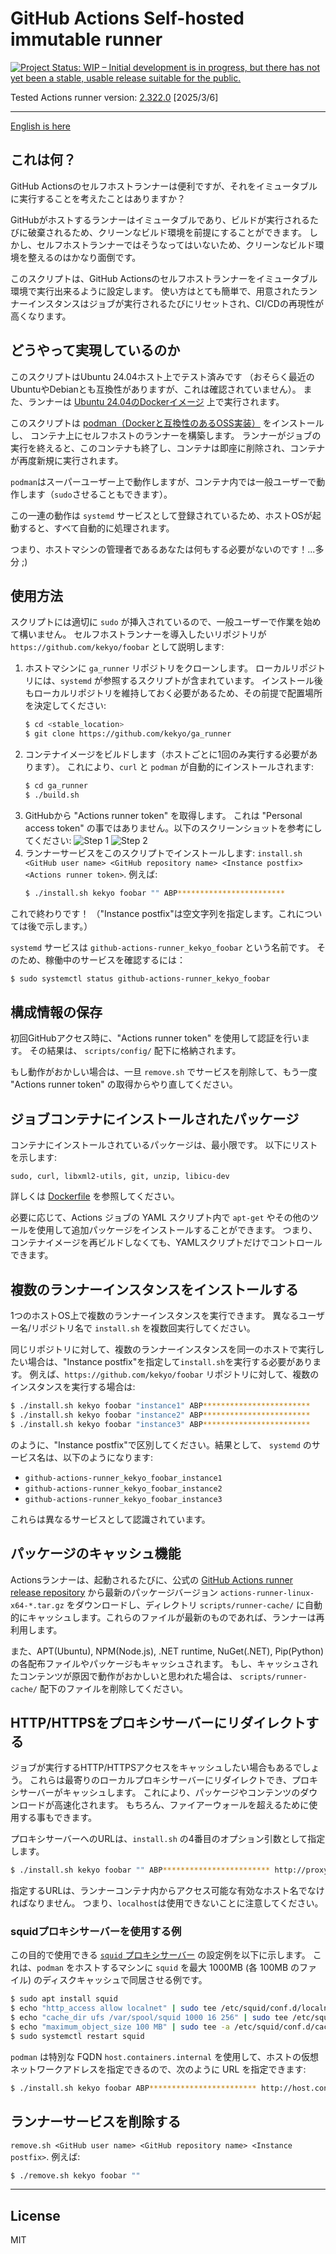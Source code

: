 # GitHub Actions Self-hosted immutable runner

[![Project Status: WIP – Initial development is in progress, but there has not yet been a stable, usable release suitable for the public.](https://www.repostatus.org/badges/latest/wip.svg)](https://www.repostatus.org/#wip)

Tested Actions runner version: [2.322.0](https://github.com/actions/runner/releases) [2025/3/6]

----

[English is here](README.md)

## これは何？

GitHub Actionsのセルフホストランナーは便利ですが、それをイミュータブルに実行することを考えたことはありますか？

GitHubがホストするランナーはイミュータブルであり、ビルドが実行されるたびに破棄されるため、クリーンなビルド環境を前提にすることができます。
しかし、セルフホストランナーではそうなってはいないため、クリーンなビルド環境を整えるのはかなり面倒です。

このスクリプトは、GitHub Actionsのセルフホストランナーをイミュータブル環境で実行出来るように設定します。
使い方はとても簡単で、用意されたランナーインスタンスはジョブが実行されるたびにリセットされ、CI/CDの再現性が高くなります。

## どうやって実現しているのか

このスクリプトはUbuntu 24.04ホスト上でテスト済みです
（おそらく最近のUbuntuやDebianとも互換性がありますが、これは確認されていません）。
また、ランナーは [Ubuntu 24.04のDockerイメージ](https://hub.docker.com/_/ubuntu/) 上で実行されます。

このスクリプトは [podman（Dockerと互換性のあるOSS実装）](https://podman.io/) をインストールし、
コンテナ上にセルフホストのランナーを構築します。
ランナーがジョブの実行を終えると、このコンテナも終了し、コンテナは即座に削除され、コンテナが再度新規に実行されます。

`podman`はスーパーユーザー上で動作しますが、コンテナ内では一般ユーザーで動作します（`sudo`させることもできます）。

この一連の動作は `systemd` サービスとして登録されているため、ホストOSが起動すると、すべて自動的に処理されます。

つまり、ホストマシンの管理者であるあなたは何もする必要がないのです！...多分 ;)

## 使用方法

スクリプトには適切に `sudo` が挿入されているので、一般ユーザーで作業を始めて構いません。
セルフホストランナーを導入したいリポジトリが `https://github.com/kekyo/foobar` として説明します:

1. ホストマシンに `ga_runner` リポジトリをクローンします。
   ローカルリポジトリには、`systemd` が参照するスクリプトが含まれています。
   インストール後もローカルリポジトリを維持しておく必要があるため、その前提で配置場所を決定してください:
   ```bash
   $ cd <stable_location>
   $ git clone https://github.com/kekyo/ga_runner
   ```
2. コンテナイメージをビルドします（ホストごとに1回のみ実行する必要があります）。
   これにより、`curl` と `podman` が自動的にインストールされます:
   ```bash
   $ cd ga_runner
   $ ./build.sh
   ```
3. GitHubから "Actions runner token" を取得します。
   これは "Personal access token" の事ではありません。以下のスクリーンショットを参考にしてください:
   ![Step 1](images/step1.png)
   ![Step 2](images/step2.png)
4. ランナーサービスをこのスクリプトでインストールします:
   `install.sh <GitHub user name> <GitHub repository name> <Instance postfix> <Actions runner token>`. 例えば:
   ```bash
   $ ./install.sh kekyo foobar "" ABP************************
   ```

これで終わりです！  （"Instance postfix"は空文字列を指定します。これについては後で示します。）

`systemd` サービスは `github-actions-runner_kekyo_foobar` という名前です。
そのため、稼働中のサービスを確認するには：

```bash
$ sudo systemctl status github-actions-runner_kekyo_foobar
```

## 構成情報の保存

初回GitHubアクセス時に、"Actions runner token" を使用して認証を行います。
その結果は、 `scripts/config/` 配下に格納されます。

もし動作がおかしい場合は、一旦 `remove.sh` でサービスを削除して、もう一度 "Actions runner token" の取得からやり直してください。

## ジョブコンテナにインストールされたパッケージ

コンテナにインストールされているパッケージは、最小限です。
以下にリストを示します:

```
sudo, curl, libxml2-utils, git, unzip, libicu-dev
```

詳しくは [Dockerfile](scripts/Dockerfile) を参照してください。

必要に応じて、Actions ジョブの YAML スクリプト内で `apt-get` やその他のツールを使用して追加パッケージをインストールすることができます。
つまり、コンテナイメージを再ビルドしなくても、YAMLスクリプトだけでコントロールできます。

## 複数のランナーインスタンスをインストールする

1つのホストOS上で複数のランナーインスタンスを実行できます。
異なるユーザー名/リポジトリ名で `install.sh` を複数回実行してください。

同じリポジトリに対して、複数のランナーインスタンスを同一のホストで実行したい場合は、"Instance postfix"を指定して`install.sh`を実行する必要があります。
例えば、`https://github.com/kekyo/foobar` リポジトリに対して、複数のインスタンスを実行する場合は:

```bash
$ ./install.sh kekyo foobar "instance1" ABP************************
$ ./install.sh kekyo foobar "instance2" ABP************************
$ ./install.sh kekyo foobar "instance3" ABP************************
```

のように、"Instance postfix"で区別してください。結果として、 `systemd` のサービス名は、以下のようになります:

* `github-actions-runner_kekyo_foobar_instance1`
* `github-actions-runner_kekyo_foobar_instance2`
* `github-actions-runner_kekyo_foobar_instance3`

これらは異なるサービスとして認識されています。

## パッケージのキャッシュ機能

Actionsランナーは、起動されるたびに、公式の [GitHub Actions runner release repository](https://github.com/actions/runner/releases)
から最新のパッケージバージョン `actions-runner-linux-x64-*.tar.gz` をダウンロードし、ディレクトリ `scripts/runner-cache/` に自動的にキャッシュします。これらのファイルが最新のものであれば、ランナーは再利用します。

また、APT(Ubuntu), NPM(Node.js), .NET runtime, NuGet(.NET), Pip(Python)の各配布ファイルやパッケージもキャッシュされます。
もし、キャッシュされたコンテンツが原因で動作がおかしいと思われた場合は、 `scripts/runner-cache/` 配下のファイルを削除してください。

## HTTP/HTTPSをプロキシサーバーにリダイレクトする

ジョブが実行するHTTP/HTTPSアクセスをキャッシュしたい場合もあるでしょう。
これらは最寄りのローカルプロキシサーバーにリダイレクトでき、プロキシサーバーがキャッシュします。
これにより、パッケージやコンテンツのダウンロードが高速化されます。
もちろん、ファイアーウォールを超えるために使用する事もできます。

プロキシサーバーへのURLは、`install.sh` の4番目のオプション引数として指定します。

```bash
$ ./install.sh kekyo foobar "" ABP************************ http://proxy.example.com:3128
```

指定するURLは、ランナーコンテナ内からアクセス可能な有効なホスト名でなければなりません。
つまり、`localhost`は使用できないことに注意してください。

### squidプロキシサーバーを使用する例

この目的で使用できる [`squid` プロキシサーバー](https://www.squid-cache.org/) の設定例を以下に示します。
これは、`podman` をホストするマシンに `squid` を最大 1000MB (各 100MB のファイル) のディスクキャッシュで同居させる例です。

```bash
$ sudo apt install squid
$ echo "http_access allow localnet" | sudo tee /etc/squid/conf.d/localnet.conf
$ echo "cache_dir ufs /var/spool/squid 1000 16 256" | sudo tee /etc/squid/conf.d/cache_dir.conf
$ echo "maximum_object_size 100 MB" | sudo tee -a /etc/squid/conf.d/cache_dir.conf
$ sudo systemctl restart squid
```

`podman` は特別な FQDN `host.containers.internal` を使用して、ホストの仮想ネットワークアドレスを指定できるので、次のように URL を指定できます:

```bash
$ ./install.sh kekyo foobar ABP************************ http://host.containers.internal:3128
```

## ランナーサービスを削除する

`remove.sh <GitHub user name> <GitHub repository name> <Instance postfix>`. 例えば:

```bash
$ ./remove.sh kekyo foobar ""
```

----

## License

MIT
